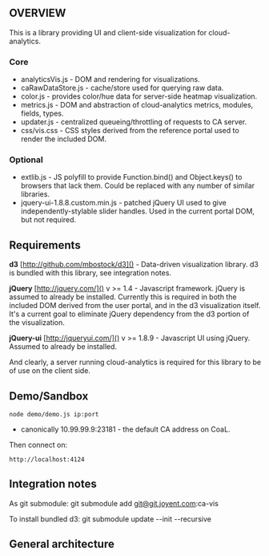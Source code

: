 ## OVERVIEW

This is a library providing UI and client-side visualization for cloud-analytics.

### Core
 - analyticsVis.js - DOM and rendering for visualizations.
 - caRawDataStore.js - cache/store used for querying raw data.
 - color.js - provides color/hue data for server-side heatmap visualization.
 - metrics.js - DOM and abstraction of cloud-analytics metrics, modules, fields, types.
 - updater.js - centralized queueing/throttling of requests to CA server.
 - css/vis.css - CSS styles derived from the reference portal used to render the included DOM.
 
### Optional
 - extlib.js - JS polyfill to provide Function.bind() and Object.keys() to browsers that lack them.  Could be replaced with any number of similar libraries.
 - jquery-ui-1.8.8.custom.min.js - patched jQuery UI used to give independently-stylable slider handles.  Used in the current portal DOM, but not required.

## Requirements

**d3** [http://github.com/mbostock/d3]() - Data-driven visualization library.  d3 is bundled with this library, see integration notes.

**jQuery** [http://jquery.com/]() v >= 1.4 - Javascript framework. jQuery is assumed to already be installed.  Currently this is required in both the included DOM derived from the user portal, and in the d3 visualization itself.  It's a current goal to eliminate jQuery dependency from the d3 portion of the visualization.

**jQuery-ui** [http://jqueryui.com/]() v >= 1.8.9 - Javascript UI using jQuery.  Assumed to already be installed.

And clearly, a server running cloud-analytics is required for this library to be of use on the client side.

## Demo/Sandbox

    node demo/demo.js ip:port

 - canonically 10.99.99.9:23181 - the default CA address on CoaL.
    

Then connect on:

    http://localhost:4124

## Integration notes

As git submodule:
git submodule add git@git.joyent.com:ca-vis

To install bundled d3:
git submodule update --init --recursive

## General architecture

